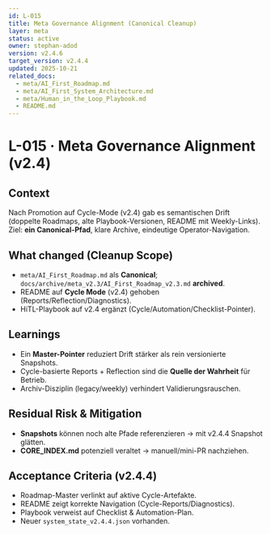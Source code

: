 ```yaml
---
id: L-015
title: Meta Governance Alignment (Canonical Cleanup)
layer: meta
status: active
owner: stephan-adod
version: v2.4.6
target_version: v2.4.4
updated: 2025-10-21
related_docs:
  - meta/AI_First_Roadmap.md
  - meta/AI_First_System_Architecture.md
  - meta/Human_in_the_Loop_Playbook.md
  - README.md
---
```


# L-015 · Meta Governance Alignment (v2.4)

## Context
Nach Promotion auf Cycle-Mode (v2.4) gab es semantischen Drift (doppelte Roadmaps, alte Playbook-Versionen, README mit Weekly-Links).  
Ziel: **ein Canonical-Pfad**, klare Archive, eindeutige Operator-Navigation.

## What changed (Cleanup Scope)
- `meta/AI_First_Roadmap.md` als **Canonical**; `docs/archive/meta_v2.3/AI_First_Roadmap_v2.3.md` **archived**.
- README auf **Cycle Mode** (v2.4) gehoben (Reports/Reflection/Diagnostics).
- HiTL-Playbook auf v2.4 ergänzt (Cycle/Automation/Checklist-Pointer).

## Learnings
- Ein **Master-Pointer** reduziert Drift stärker als rein versionierte Snapshots.
- Cycle-basierte Reports + Reflection sind die **Quelle der Wahrheit** für Betrieb.
- Archiv-Disziplin (legacy/weekly) verhindert Validierungsrauschen.

## Residual Risk & Mitigation
- **Snapshots** können noch alte Pfade referenzieren → mit v2.4.4 Snapshot glätten.
- **CORE_INDEX.md** potenziell veraltet → manuell/mini-PR nachziehen.

## Acceptance Criteria (v2.4.4)
- Roadmap-Master verlinkt auf aktive Cycle-Artefakte.
- README zeigt korrekte Navigation (Cycle-Reports/Diagnostics).
- Playbook verweist auf Checklist & Automation-Plan.
- Neuer `system_state_v2.4.4.json` vorhanden.
